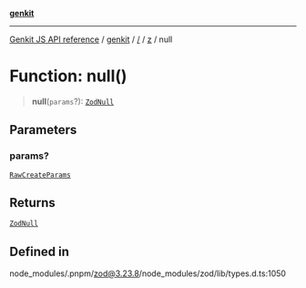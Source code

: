 [**genkit**](../../../README.md)

***

[Genkit JS API reference](../../../../README.md) / [genkit](../../../README.md) / [/](../../../README.md) / [z](../README.md) / null

# Function: null()

> **null**(`params`?): [`ZodNull`](../classes/ZodNull.md)

## Parameters

### params?

[`RawCreateParams`](../type-aliases/RawCreateParams.md)

## Returns

[`ZodNull`](../classes/ZodNull.md)

## Defined in

node\_modules/.pnpm/zod@3.23.8/node\_modules/zod/lib/types.d.ts:1050
